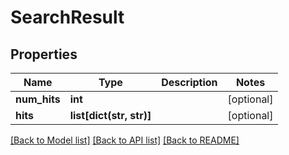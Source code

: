 # SearchResult

## Properties
Name | Type | Description | Notes
------------ | ------------- | ------------- | -------------
**num_hits** | **int** |  | [optional] 
**hits** | **list[dict(str, str)]** |  | [optional] 

[[Back to Model list]](../README.md#documentation-for-models) [[Back to API list]](../README.md#documentation-for-api-endpoints) [[Back to README]](../README.md)


